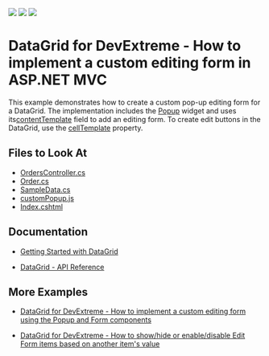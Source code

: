 <!-- default badges list -->
![](https://img.shields.io/endpoint?url=https://codecentral.devexpress.com/api/v1/VersionRange/128583394/17.2.4%2B)
[![](https://img.shields.io/badge/Open_in_DevExpress_Support_Center-FF7200?style=flat-square&logo=DevExpress&logoColor=white)](https://supportcenter.devexpress.com/ticket/details/T591034)
[![](https://img.shields.io/badge/📖_How_to_use_DevExpress_Examples-e9f6fc?style=flat-square)](https://docs.devexpress.com/GeneralInformation/403183)
<!-- default badges end -->
# DataGrid for DevExtreme - How to implement a custom editing form in ASP.NET MVC

This example demonstrates how to create a custom pop-up editing form for a DataGrid. The implementation includes the <a href="https://js.devexpress.com/Documentation/ApiReference/UI_Widgets/dxPopup/">Popup</a> widget and uses its<a href="https://js.devexpress.com/Documentation/ApiReference/UI_Widgets/dxPopup/Configuration/#contentTemplate">contentTemplate</a> field to add an editing form. To create edit buttons in the DataGrid, use the <a href="https://js.devexpress.com/Documentation/ApiReference/UI_Widgets/dxDataGrid/Configuration/columns/#cellTemplate">cellTemplate</a> property.</p>

## Files to Look At

* [OrdersController.cs](./CS/DevExtremeMvcApp1/Controllers/OrdersController.cs)
* [Order.cs](./CS/DevExtremeMvcApp1/Models/Order.cs)
* [SampleData.cs](./CS/DevExtremeMvcApp1/Models/SampleData.cs)
* [customPopup.js](./CS/DevExtremeMvcApp1/Scripts/customPopup/customPopup.js)
* [Index.cshtml](./CS/DevExtremeMvcApp1/Views/Home/Index.cshtml)

## Documentation

- [Getting Started with DataGrid](https://js.devexpress.com/Documentation/Guide/UI_Components/DataGrid/Getting_Started_with_DataGrid/)

- [DataGrid - API Reference](https://js.devexpress.com/Documentation/ApiReference/UI_Components/dxDataGrid/)

## More Examples

- [DataGrid for DevExtreme - How to implement a custom editing form using the Popup and Form components](https://github.com/DevExpress-Examples/devextreme-datagrid-custom-editing-form)

- [DataGrid for DevExtreme - How to show/hide or enable/disable Edit Form items based on another item's value](https://github.com/DevExpress-Examples/DataGrid-How-to-hide-disable-Edit-Form-items-based-on-another-item-s-value)